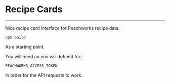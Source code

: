 # Recipe Cards
---

Nice recipe card interface for Peachworks recipe data.

```
npm build
```

As a starting point.

You will need an env var defined for:

```
PEACHWORKS_ACCESS_TOKEN
```

In order for the API requests to work.
